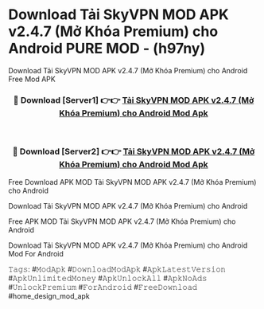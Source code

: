 # Download Tải SkyVPN MOD APK v2.4.7 (Mở Khóa Premium) cho Android PURE MOD - (h97ny)
Download Tải SkyVPN MOD APK v2.4.7 (Mở Khóa Premium) cho Android Free Mod APK

<div align="center">
<h3>🔴 Download [Server1] 👉👉 <a href="https://apk-comot.site?title=Tải_SkyVPN_MOD_APK_v2.4.7_(Mở_Khóa_Premium)_cho_Android">Tải SkyVPN MOD APK v2.4.7 (Mở Khóa Premium) cho Android Mod Apk</a></h3><br>

<h3>🔴 Download [Server2] 👉👉 <a href="https://apk-comot.site?title=Tải_SkyVPN_MOD_APK_v2.4.7_(Mở_Khóa_Premium)_cho_Android">Tải SkyVPN MOD APK v2.4.7 (Mở Khóa Premium) cho Android Mod Apk</a></h3>
</div>


Free Download APK MOD Tải SkyVPN MOD APK v2.4.7 (Mở Khóa Premium) cho Android

Download Tải SkyVPN MOD APK v2.4.7 (Mở Khóa Premium) cho Android 

Free APK MOD Tải SkyVPN MOD APK v2.4.7 (Mở Khóa Premium) cho Android 

Download Tải SkyVPN MOD APK v2.4.7 (Mở Khóa Premium) cho Android Mod For Android

𝚃𝚊𝚐𝚜: #𝙼𝚘𝚍𝙰𝚙𝚔 #𝙳𝚘𝚠𝚗𝚕𝚘𝚊𝚍𝙼𝚘𝚍𝙰𝚙𝚔 #𝙰𝚙𝚔𝙻𝚊𝚝𝚎𝚜𝚝𝚅𝚎𝚛𝚜𝚒𝚘𝚗 #𝙰𝚙𝚔𝚄𝚗𝚕𝚒𝚖𝚒𝚝𝚎𝚍𝙼𝚘𝚗𝚎𝚢 #𝙰𝚙𝚔𝚄𝚗𝚕𝚘𝚌𝚔𝙰𝚕𝚕 #𝙰𝚙𝚔𝙽𝚘𝙰𝚍𝚜 #𝚄𝚗𝚕𝚘𝚌𝚔𝙿𝚛𝚎𝚖𝚒𝚞𝚖 #𝙵𝚘𝚛𝙰𝚗𝚍𝚛𝚘𝚒𝚍 #𝙵𝚛𝚎𝚎𝙳𝚘𝚠𝚗𝚕𝚘𝚊𝚍 #home_design_mod_apk
